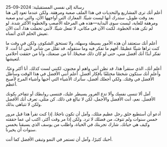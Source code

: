 رسالة إلى نفسي المستقبلية: 2024-09-25  
أعلم أنك ترى المشاريع والتحديات في هذا الملف صعبة ومرهقة. ولكن عندما تعود إلى هنا بعد وقت طويل، ستدرك أنها ليست شيئًا. المعارك التي أواجهها الآن، والتي تبدو صعبة ومرهقة للغاية، ليست سوى البداية—هذه هي المرحلة الأصعب والخطوة الأكثر شدة. لو لم تكن هذه الخطوة، لكنت الآن في مكاني، لا تفعل شيئًا. لأنني تحملت هذا، أنت الآن تعيش الحلم الذي أتمناه.  

أعلم أنك ستعتقد أن هذه الأمور بسيطة وسهلة، ولا تستحق الشكوى، ولكن في وقت ما كنت تراها شيئًا عظيمًا. أفهم ما تفكر فيه وما ستقوله. قد تقلل من شأني لأنني أنا أنت. لا تفكر أبدًا أنك أفضل مني، حتى لو كان ذلك صحيحًا. أنا من صنعتك، وأنا من حققت أحلامي لتعيشها.  

أعلم أنك، الذي ستقرأ هذا، قد تظن أنني واهم أو مجنون، لكنني لست كذلك. أنا أكثر وعيًا، وأعلم أنك ستكون شخصًا مختلفًا بأفكار أفضل. أعلم أنني الأفضل في هذا الوقت وسأظل الأفضل في وقتك. ولكي أجعلك أفضل، سأترك الأشياء التي أحبها وأشياء المرح لأصبح أعظم.  

آمل ألا تنسى نفسك وألا تدع الغرور يسيطر عليك، فتنسى روابطك أو تتفاخر بكونك الأفضل. نعم، أنت الأفضل والأجمل، لكن لا تبالغ في ذلك. كن مثلي، تعرف أنك الأفضل ولكن لا تتباهى بذلك.  

أدعو أن أستطيع خلق رجل عظيم مثلك، وآمل أن تكون ناجحًا. إذا كنت تقرأ هذا قبل مرور خمس سنوات ولم تتوفَ، من فضلك لا ترد. ولكن إذا مر وقت أكثر، اكتب لي عما حققته وكيف هي حياتك. شارك تجربتك في الحياة، واطلب من يوسف الذي يسبقنا بخمس سنوات أن يخبرنا.  

أحبك كثيرًا، وآمل أن تستمر في النمو وتبقى الأفضل كما أنت.
